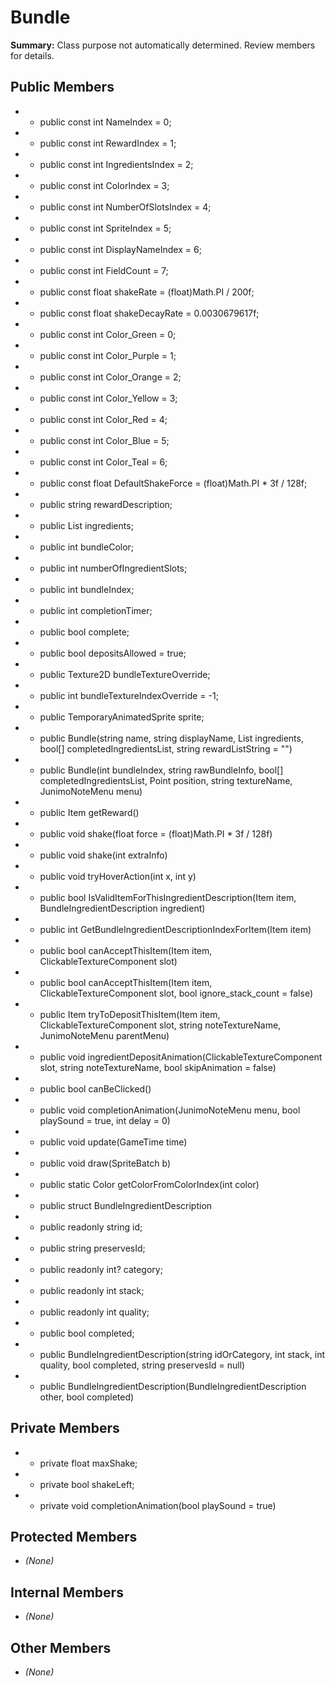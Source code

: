 # Bundle

**Summary:** Class purpose not automatically determined. Review members for details.

## Public Members
- - public const int NameIndex = 0;
- - public const int RewardIndex = 1;
- - public const int IngredientsIndex = 2;
- - public const int ColorIndex = 3;
- - public const int NumberOfSlotsIndex = 4;
- - public const int SpriteIndex = 5;
- - public const int DisplayNameIndex = 6;
- - public const int FieldCount = 7;
- - public const float shakeRate = (float)Math.PI / 200f;
- - public const float shakeDecayRate = 0.0030679617f;
- - public const int Color_Green = 0;
- - public const int Color_Purple = 1;
- - public const int Color_Orange = 2;
- - public const int Color_Yellow = 3;
- - public const int Color_Red = 4;
- - public const int Color_Blue = 5;
- - public const int Color_Teal = 6;
- - public const float DefaultShakeForce = (float)Math.PI * 3f / 128f;
- - public string rewardDescription;
- - public List<BundleIngredientDescription> ingredients;
- - public int bundleColor;
- - public int numberOfIngredientSlots;
- - public int bundleIndex;
- - public int completionTimer;
- - public bool complete;
- - public bool depositsAllowed = true;
- - public Texture2D bundleTextureOverride;
- - public int bundleTextureIndexOverride = -1;
- - public TemporaryAnimatedSprite sprite;
- - public Bundle(string name, string displayName, List<BundleIngredientDescription> ingredients, bool[] completedIngredientsList, string rewardListString = "")
- - public Bundle(int bundleIndex, string rawBundleInfo, bool[] completedIngredientsList, Point position, string textureName, JunimoNoteMenu menu)
- - public Item getReward()
- - public void shake(float force = (float)Math.PI * 3f / 128f)
- - public void shake(int extraInfo)
- - public void tryHoverAction(int x, int y)
- - public bool IsValidItemForThisIngredientDescription(Item item, BundleIngredientDescription ingredient)
- - public int GetBundleIngredientDescriptionIndexForItem(Item item)
- - public bool canAcceptThisItem(Item item, ClickableTextureComponent slot)
- - public bool canAcceptThisItem(Item item, ClickableTextureComponent slot, bool ignore_stack_count = false)
- - public Item tryToDepositThisItem(Item item, ClickableTextureComponent slot, string noteTextureName, JunimoNoteMenu parentMenu)
- - public void ingredientDepositAnimation(ClickableTextureComponent slot, string noteTextureName, bool skipAnimation = false)
- - public bool canBeClicked()
- - public void completionAnimation(JunimoNoteMenu menu, bool playSound = true, int delay = 0)
- - public void update(GameTime time)
- - public void draw(SpriteBatch b)
- - public static Color getColorFromColorIndex(int color)
- - public struct BundleIngredientDescription
- - public readonly string id;
- - public string preservesId;
- - public readonly int? category;
- - public readonly int stack;
- - public readonly int quality;
- - public bool completed;
- - public BundleIngredientDescription(string idOrCategory, int stack, int quality, bool completed, string preservesId = null)
- - public BundleIngredientDescription(BundleIngredientDescription other, bool completed)

## Private Members
- - private float maxShake;
- - private bool shakeLeft;
- - private void completionAnimation(bool playSound = true)

## Protected Members
- *(None)*

## Internal Members
- *(None)*

## Other Members
- *(None)*
